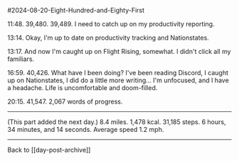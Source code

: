 #2024-08-20-Eight-Hundred-and-Eighty-First

11:48.  39,480.  39,489.  I need to catch up on my productivity reporting.

13:14.  Okay, I'm up to date on productivity tracking and Nationstates.

13:17.  And now I'm caught up on Flight Rising, somewhat.  I didn't click all my familiars.

16:59.  40,426.  What have I been doing?  I've been reading Discord, I caught up on Nationstates, I did do a little more writing...  I'm unfocused, and I have a headache.  Life is uncomfortable and doom-filled.

20:15.  41,547.  2,067 words of progress.

---
(This part added the next day.)  8.4 miles.  1,478 kcal.  31,185 steps.  6 hours, 34 minutes, and 14 seconds.  Average speed 1.2 mph.

---
Back to [[day-post-archive]]